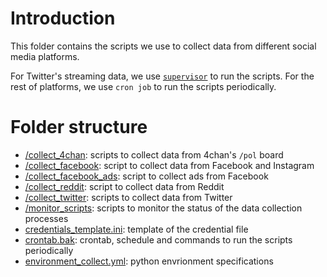 # Introduction

This folder contains the scripts we use to collect data from different social media platforms.

For Twitter's streaming data, we use [`supervisor`](http://supervisord.org/) to run the scripts.
For the rest of platforms, we use `cron job` to run the scripts periodically.

# Folder structure

- [/collect_4chan](/collect_4chan): scripts to collect data from 4chan's `/pol` board
- [/collect_facebook](/collect_facebook): script to collect data from Facebook and Instagram
- [/collect_facebook_ads](/collect_facebook_ads): script to collect ads from Facebook
- [/collect_reddit](/collect_reddit): script to collect data from Reddit
- [/collect_twitter](/collect_twitter): scripts to collect data from Twitter
- [/monitor_scripts](/monitor_scripts): scripts to monitor the status of the data collection processes
- [credentials_template.ini](credentials_template.ini): template of the credential file
- [crontab.bak](crontab.bak): crontab, schedule and commands to run the scripts periodically
- [environment_collect.yml](environment_collect.yml): python envrionment specifications
